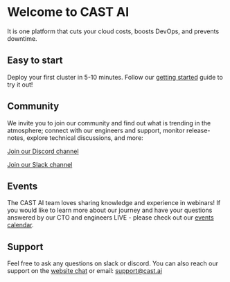 # Welcome to CAST AI

It is one platform that cuts your cloud costs, boosts DevOps, and prevents downtime.

## Easy to start

Deploy your first cluster in 5-10 minutes. Follow our [getting started](../getting-started.md) guide to try it out!

## Community

We invite you to join our community and find out what is trending in the atmosphere; connect with our engineers and support, monitor release-notes, explore technical discussions, and more:

[Join our Discord channel](https://discord.gg/4sFCFVJ)

[Join our Slack channel](https://join.slack.com/t/castai-community/shared_invite/zt-i8fcn2xi-sM_iONKn35NmYR2E3dtfng)

## Events

The CAST AI team loves sharing knowledge and experience in webinars! If you would like to learn more about our journey and have your questions answered by our CTO and engineers LIVE - please check out our [events calendar](https://cast.ai/events/).

## Support

Feel free to ask any questions on slack or discord. You can also reach our support on the [website chat](https://cast.ai/#) or email: support@cast.ai
